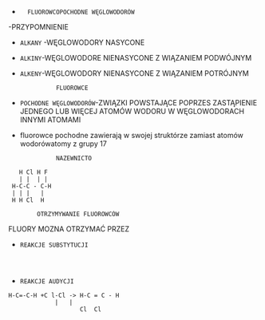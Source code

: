-		FLUOROWCOPOCHODNE WĘGLOWODORÓW
-PRZYPOMNIENIE
- `ALKANY`  -WĘGLOWODORY NASYCONE
- `ALKINY`-WĘGLOWODORE NIENASYCONE Z WIĄZANIEM PODWÓJNYM
- `ALKENY`-WĘGLOWODORY NIENASYCONE Z WIĄZANIEM POTRÓJNYM

				FLUOROWCE
- `POCHODNE WĘGLOWODORÓW`-ZWIĄZKI POWSTAJĄCE POPRZES ZASTĄPIENIE JEDNEGO LUB WIĘCEJ ATOMÓW WODORU W WĘGLOWODORACH INNYMI ATOMAMI
- fluorowce pochodne zawierają w swojej struktórze zamiast atomów wodorówatomy z grupy 17
  				
  				NAZEWNICTO
```
   H Cl H F
   | |  | |
 H-C-C - C-H
 | | |   |
 H H Cl  H
```
			OTRZYMYWANIE FLUOROWCÓW
   FLUORY MOZNA OTRZYMAĆ PRZEZ 
   - `REAKCJE SUBSTYTUCJI`
```



```
     
   - `REAKCJE AUDYCJI`
```
H-C=-C-H +C l-Cl -> H-C = C - H
 		     |   |   
                    Cl  Cl 	
``` 
